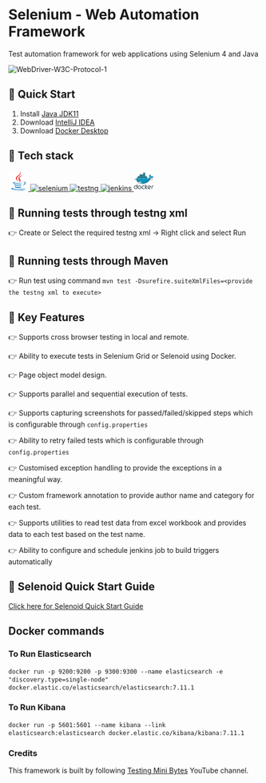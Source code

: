 # Selenium - Web Automation Framework
Test automation framework for web applications using Selenium 4 and Java

![WebDriver-W3C-Protocol-1](https://user-images.githubusercontent.com/48508827/155773516-432123c9-a3fe-40d0-8c95-1aaea1c7ec91.png)

## :rocket: Quick Start
1) Install [Java JDK11](https://www.oracle.com/in/java/technologies/javase/jdk11-archive-downloads.html) 
2) Download [IntelliJ IDEA](https://www.jetbrains.com/idea/download/)
3) Download [Docker Desktop](https://docs.docker.com/desktop/windows/install/)

## :pushpin: Tech stack
<a href="https://www.java.com" target="_blank" rel="noreferrer">
<img src="https://raw.githubusercontent.com/devicons/devicon/master/icons/java/java-original.svg" alt="java" width="40" height="40"/> </a> 
<a href="https://www.selenium.dev" target="_blank" rel="noreferrer"> 
<img src="https://raw.githubusercontent.com/detain/svg-logos/780f25886640cef088af994181646db2f6b1a3f8/svg/selenium-logo.svg" alt="selenium" width="40" height="40"/> </a> 
<a href="https://testng.org/" target="_blank" rel="noreferrer"> 
<img src="https://avatars.githubusercontent.com/u/12528662?s=200&v=4" alt="testng" width="40" height="40"/> </a> 
<a href="https://www.jenkins.io" target="_blank" rel="noreferrer"> 
<img src="https://www.vectorlogo.zone/logos/jenkins/jenkins-icon.svg" alt="jenkins" width="40" height="40"/> </a> 
<a href="https://www.docker.com/" target="_blank" rel="noreferrer"> 
<img src="https://raw.githubusercontent.com/devicons/devicon/master/icons/docker/docker-original-wordmark.svg" alt="docker" width="40" height="40"/> </a>

## :pushpin: Running tests through testng xml
:point_right: Create or Select the required testng xml -> Right click and select Run

## :pushpin: Running tests through Maven
:point_right: Run test using command `mvn test -Dsurefire.suiteXmlFiles=<provide the testng xml to execute>`

## :pushpin: Key Features
:point_right: Supports cross browser testing in local and remote.

:point_right: Ability to execute tests in Selenium Grid or Selenoid using Docker.

:point_right: Page object model design.

:point_right: Supports parallel and sequential execution of tests.

:point_right: Supports capturing screenshots for passed/failed/skipped steps which is configurable through `config.properties`

:point_right: Ability to retry failed tests which is configurable through `config.properties`

:point_right: Customised exception handling to provide the exceptions in a meaningful way.

:point_right: Custom framework annotation to provide author name and category for each test.

:point_right: Supports utilities to read test data from excel workbook and provides data to each test based on the test name.

:point_right: Ability to configure and schedule jenkins job to build triggers automatically

## :rocket: Selenoid Quick Start Guide
[Click here for Selenoid Quick Start Guide](https://aerokube.com/selenoid/latest/)

## Docker commands

### To Run Elasticsearch
```
docker run -p 9200:9200 -p 9300:9300 --name elasticsearch -e "discovery.type=single-node"  docker.elastic.co/elasticsearch/elasticsearch:7.11.1
```

### To Run Kibana
```
docker run -p 5601:5601 --name kibana --link elasticsearch:elasticsearch docker.elastic.co/kibana/kibana:7.11.1
```

### Credits
This framework is built by following [Testing Mini Bytes](https://www.youtube.com/playlist?list=PL9ok7C7Yn9A_JZFMrhrgEwfqQGiuyvSkB) YouTube channel.